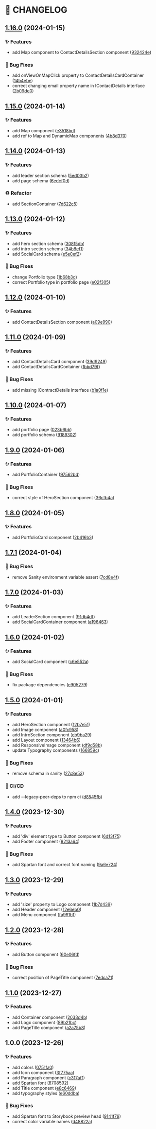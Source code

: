 # 🚦 CHANGELOG

## [1.16.0](https://github.com/HanSeongLee/arch-studio-multi-page-website/compare/v1.15.0...v1.16.0) (2024-01-15)


### ✨ Features

* add Map component to ContactDetailsSection component ([932424e](https://github.com/HanSeongLee/arch-studio-multi-page-website/commit/932424ebe6181c90278115d4556dd2c6f195d4fa))


### 🐛 Bug Fixes

* add onViewOnMapClick property to ContactDetailsCardContainer ([14b4ebe](https://github.com/HanSeongLee/arch-studio-multi-page-website/commit/14b4ebe3288564fa33d2c46101f54f46da0bb593))
* correct changing email property name in IContactDetails interface ([2b09de0](https://github.com/HanSeongLee/arch-studio-multi-page-website/commit/2b09de049071b643f0a31fdff9981a5752fc32c6))

## [1.15.0](https://github.com/HanSeongLee/arch-studio-multi-page-website/compare/v1.14.0...v1.15.0) (2024-01-14)


### ✨ Features

* add Map component ([e3518bd](https://github.com/HanSeongLee/arch-studio-multi-page-website/commit/e3518bdbe687e58914286e54b875056029140456))
* add ref to Map and DynamicMap components ([4b8d370](https://github.com/HanSeongLee/arch-studio-multi-page-website/commit/4b8d3709f81e955d84242328dabd0d269520f3a8))

## [1.14.0](https://github.com/HanSeongLee/arch-studio-multi-page-website/compare/v1.13.0...v1.14.0) (2024-01-13)


### ✨ Features

* add leader section schema ([5ed03b2](https://github.com/HanSeongLee/arch-studio-multi-page-website/commit/5ed03b286c3e94580fdbaf342448fd0848860409))
* add page schema ([6edcf0d](https://github.com/HanSeongLee/arch-studio-multi-page-website/commit/6edcf0dab7b6b2212f74e32b104be271c53ccc78))


### ♻️ Refactor

* add SectionContainer ([7d622c5](https://github.com/HanSeongLee/arch-studio-multi-page-website/commit/7d622c5597c49e87f571eef04b50a66f2972e5c0))

## [1.13.0](https://github.com/HanSeongLee/arch-studio-multi-page-website/compare/v1.12.0...v1.13.0) (2024-01-12)


### ✨ Features

* add hero section schema ([308f5db](https://github.com/HanSeongLee/arch-studio-multi-page-website/commit/308f5db9fd9531a895dcbf0d575fa89dea8c63d2))
* add intro section schema ([34b8ef1](https://github.com/HanSeongLee/arch-studio-multi-page-website/commit/34b8ef1c3e1951f110b90f1b321a7b9990ab6fc2))
* add SocialCard schema ([e5e0ef2](https://github.com/HanSeongLee/arch-studio-multi-page-website/commit/e5e0ef240a859415d60c0220c5ccb41964bead8f))


### 🐛 Bug Fixes

* change Portfolio type ([1b68b3d](https://github.com/HanSeongLee/arch-studio-multi-page-website/commit/1b68b3d18a114462eb001b707d71652d0a55d910))
* correct Portfolio type in portfolio page ([e02f305](https://github.com/HanSeongLee/arch-studio-multi-page-website/commit/e02f3053932476dece78c88e355ef4f5d602df09))

## [1.12.0](https://github.com/HanSeongLee/arch-studio-multi-page-website/compare/v1.11.0...v1.12.0) (2024-01-10)


### ✨ Features

* add ContactDetailsSection component ([a09e990](https://github.com/HanSeongLee/arch-studio-multi-page-website/commit/a09e990f4ccc27d0e1a69dad5f82f88612e1d75e))

## [1.11.0](https://github.com/HanSeongLee/arch-studio-multi-page-website/compare/v1.10.0...v1.11.0) (2024-01-09)


### ✨ Features

* add ContactDetailsCard component ([39d9249](https://github.com/HanSeongLee/arch-studio-multi-page-website/commit/39d924984574278d24608448461e9db52e5441bc))
* add ContactDetailsCardContainer ([fbbd79f](https://github.com/HanSeongLee/arch-studio-multi-page-website/commit/fbbd79ff33086c7deeb46be0a7c4360a6c915bda))


### 🐛 Bug Fixes

* add missing IContractDetails interface ([b1a0f1e](https://github.com/HanSeongLee/arch-studio-multi-page-website/commit/b1a0f1e220a5e5cc43d3870a17dbfbd15516fd95))

## [1.10.0](https://github.com/HanSeongLee/arch-studio-multi-page-website/compare/v1.9.0...v1.10.0) (2024-01-07)


### ✨ Features

* add portfolio page ([023b6bb](https://github.com/HanSeongLee/arch-studio-multi-page-website/commit/023b6bb2caf8a1feb549bcc35224514f72bd4bda))
* add portfolio schema ([9189302](https://github.com/HanSeongLee/arch-studio-multi-page-website/commit/91893023268be598b545e7fa8083fabbdf6d8221))

## [1.9.0](https://github.com/HanSeongLee/arch-studio-multi-page-website/compare/v1.8.0...v1.9.0) (2024-01-06)


### ✨ Features

* add PortfolioContainer ([97562bd](https://github.com/HanSeongLee/arch-studio-multi-page-website/commit/97562bd056d3f65e335eb3b6e50b5a0ae6eadfa2))


### 🐛 Bug Fixes

* correct style of HeroSection component ([36cfb4a](https://github.com/HanSeongLee/arch-studio-multi-page-website/commit/36cfb4ab67c69e733ddb8f14bb3aa706f6500bcd))

## [1.8.0](https://github.com/HanSeongLee/arch-studio-multi-page-website/compare/v1.7.1...v1.8.0) (2024-01-05)


### ✨ Features

* add PortfolioCard component ([2b416b3](https://github.com/HanSeongLee/arch-studio-multi-page-website/commit/2b416b312dcf36cac767a620d0572ae02e89ce56))

## [1.7.1](https://github.com/HanSeongLee/arch-studio-multi-page-website/compare/v1.7.0...v1.7.1) (2024-01-04)


### 🐛 Bug Fixes

* remove Sanity environment variable assert ([7cd8e4f](https://github.com/HanSeongLee/arch-studio-multi-page-website/commit/7cd8e4f75fe477f5e2b9b7b837712f2e160ba0b1))

## [1.7.0](https://github.com/HanSeongLee/arch-studio-multi-page-website/compare/v1.6.0...v1.7.0) (2024-01-03)


### ✨ Features

* add LeaderSection component ([91db4df](https://github.com/HanSeongLee/arch-studio-multi-page-website/commit/91db4df0c58acc6106eab55734ef8e93fe1e7d2d))
* add SocialCardContainer component ([a196463](https://github.com/HanSeongLee/arch-studio-multi-page-website/commit/a1964634daf5f881123b8f60f4439c011f76b22e))

## [1.6.0](https://github.com/HanSeongLee/arch-studio-multi-page-website/compare/v1.5.0...v1.6.0) (2024-01-02)


### ✨ Features

* add SocialCard component ([c6e552a](https://github.com/HanSeongLee/arch-studio-multi-page-website/commit/c6e552afc6663ad080337380e01000ea308924fa))


### 🐛 Bug Fixes

* fix package dependencies ([e905279](https://github.com/HanSeongLee/arch-studio-multi-page-website/commit/e9052796aaaf197ff3faa6403a84e461699995aa))

## [1.5.0](https://github.com/HanSeongLee/arch-studio-multi-page-website/compare/v1.4.0...v1.5.0) (2024-01-01)


### ✨ Features

* add HeroSection component ([12b7e51](https://github.com/HanSeongLee/arch-studio-multi-page-website/commit/12b7e5145161d51f48faac1c132b6624ebdf81c5))
* add Image component ([a0fc958](https://github.com/HanSeongLee/arch-studio-multi-page-website/commit/a0fc958d9a9ae506f59a9539eea858621226335a))
* add IntroSection component ([eb9ba29](https://github.com/HanSeongLee/arch-studio-multi-page-website/commit/eb9ba296328c2c4e440ad7fd0d156c3b8d9044ee))
* add Layout component ([13464b6](https://github.com/HanSeongLee/arch-studio-multi-page-website/commit/13464b69de761b3cb4305e4a32ad695f3c2a23ca))
* add ResponsiveImage component ([df9d58b](https://github.com/HanSeongLee/arch-studio-multi-page-website/commit/df9d58be6cc28affb7e3d659695bef7661362e27))
* update Typography components ([166859c](https://github.com/HanSeongLee/arch-studio-multi-page-website/commit/166859c70588e9bf65a8b0e3b4c2830d47ba0566))


### 🐛 Bug Fixes

* remove schema in sanity ([27c8e53](https://github.com/HanSeongLee/arch-studio-multi-page-website/commit/27c8e53ae4eb83a75f5bb6e6e5ef1f9a562a3e41))


### 💫 CI/CD

* add --legacy-peer-deps to npm ci ([d8545fb](https://github.com/HanSeongLee/arch-studio-multi-page-website/commit/d8545fb8300ff167759e29bb558b5c236850badd))

## [1.4.0](https://github.com/HanSeongLee/arch-studio-multi-page-website/compare/v1.3.0...v1.4.0) (2023-12-30)


### ✨ Features

* add 'div' element type to Button component ([6d13f75](https://github.com/HanSeongLee/arch-studio-multi-page-website/commit/6d13f753bb25cecc74ca806be8aacd605199852a))
* add Footer component ([8213a64](https://github.com/HanSeongLee/arch-studio-multi-page-website/commit/8213a64768281c27b510cb596500829c4c7ec872))


### 🐛 Bug Fixes

* add Spartan font and correct font naming ([9a6e724](https://github.com/HanSeongLee/arch-studio-multi-page-website/commit/9a6e72463d0bf2c0049a73d347ca91f7f767c0f1))

## [1.3.0](https://github.com/HanSeongLee/arch-studio-multi-page-website/compare/v1.2.0...v1.3.0) (2023-12-29)


### ✨ Features

* add 'size' property to Logo component ([1b7d439](https://github.com/HanSeongLee/arch-studio-multi-page-website/commit/1b7d439ee833a1fe5d0da464c85d2ac037f862c7))
* add Header component ([12e6eb0](https://github.com/HanSeongLee/arch-studio-multi-page-website/commit/12e6eb05a644a34189f4820821efbfa3f380a1d4))
* add Menu component ([fa991b1](https://github.com/HanSeongLee/arch-studio-multi-page-website/commit/fa991b1df88f65e6d764fbeaf901974696027d41))

## [1.2.0](https://github.com/HanSeongLee/arch-studio-multi-page-website/compare/v1.1.0...v1.2.0) (2023-12-28)


### ✨ Features

* add Button component ([60e06fd](https://github.com/HanSeongLee/arch-studio-multi-page-website/commit/60e06fd2fa2b397cfbc5742edd191991ffde79cc))


### 🐛 Bug Fixes

* correct position of PageTitle component ([7edca71](https://github.com/HanSeongLee/arch-studio-multi-page-website/commit/7edca7146c337aee9d46489ab891bb9d562e9d5a))

## [1.1.0](https://github.com/HanSeongLee/arch-studio-multi-page-website/compare/v1.0.0...v1.1.0) (2023-12-27)


### ✨ Features

* add Container component ([2033d4b](https://github.com/HanSeongLee/arch-studio-multi-page-website/commit/2033d4b4971ff9eea802cb78dc4eeda9f7d46d97))
* add Logo component ([89b21bc](https://github.com/HanSeongLee/arch-studio-multi-page-website/commit/89b21bc194e51ae7e31ec7f80de5987210558794))
* add PageTitle component ([a2a75b8](https://github.com/HanSeongLee/arch-studio-multi-page-website/commit/a2a75b8b8df2e33059b03466dd0daff734981eb1))

## 1.0.0 (2023-12-26)


### ✨ Features

* add colors ([0751fa0](https://github.com/HanSeongLee/arch-studio-multi-page-website/commit/0751fa0d82404c4e273b5df360eb0c3ee108429b))
* add Icon component ([3f775aa](https://github.com/HanSeongLee/arch-studio-multi-page-website/commit/3f775aad65d0c000f3640bd80e26398a883f54d9))
* add Paragraph component ([c317af1](https://github.com/HanSeongLee/arch-studio-multi-page-website/commit/c317af103be77fa078e9fc1857eaaa27d676ecdf))
* add Spartan font ([8708592](https://github.com/HanSeongLee/arch-studio-multi-page-website/commit/8708592514ef662bb9eddd5323349b0c416f6662))
* add Title component ([e8c6469](https://github.com/HanSeongLee/arch-studio-multi-page-website/commit/e8c6469b6a8547292243b6cf4e05209f72271a8d))
* add typography styles ([e60ddba](https://github.com/HanSeongLee/arch-studio-multi-page-website/commit/e60ddba194bfe29c44cb45db0a73d0f3efb7220c))


### 🐛 Bug Fixes

* add Spartan font to Storybook preview head ([9141f79](https://github.com/HanSeongLee/arch-studio-multi-page-website/commit/9141f79d5ca59f9ef9eef09f17002d920e3cb1e0))
* correct color variable names ([d48822a](https://github.com/HanSeongLee/arch-studio-multi-page-website/commit/d48822a82197f302a6f775612fe5c0c429499015))
